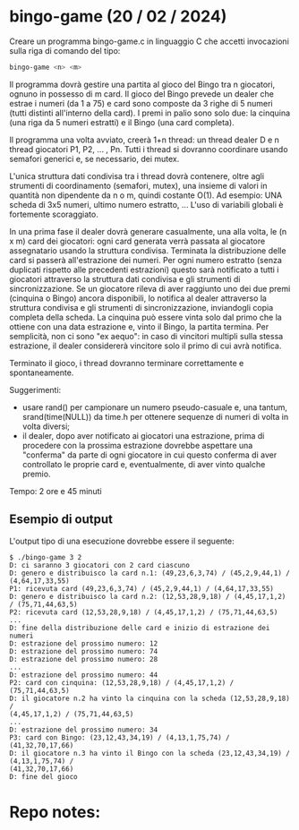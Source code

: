 # bingo-game (20 / 02 / 2024)
Creare un programma bingo-game.c in linguaggio C che accetti invocazioni sulla riga di comando del tipo:
```bash
bingo-game <n> <m>
```
Il programma dovrà gestire una partita al gioco del Bingo tra n giocatori, ognuno in possesso di m card.
Il gioco del Bingo prevede un dealer che estrae i numeri (da 1 a 75) e card sono composte da 3 righe di 5 numeri (tutti distinti all'interno della card).
I premi in palio sono solo due: la cinquina (una riga da 5 numeri estratti) e il Bingo (una card completa).

Il programma una volta avviato, creerà 1+n thread: un thread dealer D e n thread giocatori P1, P2, ... , Pn.
Tutti i thread si dovranno coordinare usando semafori generici e, se necessario, dei mutex.

L'unica struttura dati condivisa tra i thread dovrà contenere, oltre agli strumenti di coordinamento (semafori, mutex), una insieme di valori in quantità non dipendente da n o m, quindi costante O(1).
Ad esempio: UNA scheda di 3x5 numeri, ultimo numero estratto, ... L'uso di variabili globali è fortemente scoraggiato.

In una prima fase il dealer dovrà generare casualmente, una alla volta, le (n x m) card dei giocatori: ogni card generata verrà passata al giocatore assegnatario usando la struttura condivisa.
Terminata la distribuzione delle card si passerà all'estrazione dei numeri.
Per ogni numero estratto (senza duplicati rispetto alle precedenti estrazioni) questo sarà notificato a tutti i giocatori attraverso la struttura dati condivisa e gli strumenti di sincronizzazione.
Se un giocatore rileva di aver raggiunto uno dei due premi (cinquina o Bingo) ancora disponibili, lo notifica al dealer attraverso la struttura condivisa e gli strumenti di sincronizzazione, inviandogli copia completa della scheda.
La cinquina può essere vinta solo dal primo che la ottiene con una data estrazione e, vinto il Bingo, la partita termina.
Per semplicità, non ci sono "ex aequo": in caso di vincitori multipli sulla stessa estrazione, il dealer considererà vincitore solo il primo di cui avrà notifica.

Terminato il gioco, i thread dovranno terminare correttamente e spontaneamente.

Suggerimenti:
- usare rand() per campionare un numero pseudo-casuale e, una tantum, srand(time(NULL)) da time.h per ottenere sequenze di numeri di volta in volta diversi;
- il dealer, dopo aver notificato ai giocatori una estrazione, prima di procedere con la prossima estrazione dovrebbe aspettare una "conferma" da parte di ogni giocatore in cui questo conferma di aver controllato le proprie card e, eventualmente, di aver vinto qualche premio.

Tempo: 2 ore e 45 minuti

## Esempio di output
L'output tipo di una esecuzione dovrebbe essere il seguente:
```
$ ./bingo-game 3 2
D: ci saranno 3 giocatori con 2 card ciascuno
D: genero e distribuisco la card n.1: (49,23,6,3,74) / (45,2,9,44,1) / (4,64,17,33,55)
P1: ricevuta card (49,23,6,3,74) / (45,2,9,44,1) / (4,64,17,33,55)
D: genero e distribuisco la card n.2: (12,53,28,9,18) / (4,45,17,1,2) / (75,71,44,63,5)
P2: ricevuta card (12,53,28,9,18) / (4,45,17,1,2) / (75,71,44,63,5)
...
D: fine della distribuzione delle card e inizio di estrazione dei numeri
D: estrazione del prossimo numero: 12
D: estrazione del prossimo numero: 74
D: estrazione del prossimo numero: 28
...
D: estrazione del prossimo numero: 44
P2: card con cinquina: (12,53,28,9,18) / (4,45,17,1,2) / (75,71,44,63,5)
D: il giocatore n.2 ha vinto la cinquina con la scheda (12,53,28,9,18) /
(4,45,17,1,2) / (75,71,44,63,5)
...
D: estrazione del prossimo numero: 34
P3: card con Bingo: (23,12,43,34,19) / (4,13,1,75,74) / (41,32,70,17,66)
D: il giocatore n.3 ha vinto il Bingo con la scheda (23,12,43,34,19) / (4,13,1,75,74) /
(41,32,70,17,66)
D: fine del gioco
```

# Repo notes: